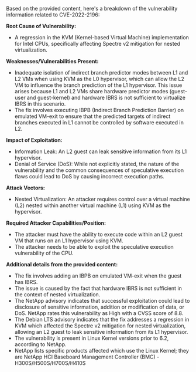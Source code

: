 Based on the provided content, here's a breakdown of the vulnerability information related to CVE-2022-2196:

**Root Cause of Vulnerability:**
- A regression in the KVM (Kernel-based Virtual Machine) implementation for Intel CPUs, specifically affecting Spectre v2 mitigation for nested virtualization.

**Weaknesses/Vulnerabilities Present:**
- Inadequate isolation of indirect branch predictor modes between L1 and L2 VMs when using KVM as the L0 hypervisor, which can allow the L2 VM to influence the branch prediction of the L1 hypervisor. This issue arises because L1 and L2 VMs share hardware predictor modes (guest-user and guest-kernel) and hardware IBRS is not sufficient to virtualize IBRS in this scenario.
- The fix involves executing IBPB (Indirect Branch Prediction Barrier) on emulated VM-exit to ensure that the predicted targets of indirect branches executed in L1 cannot be controlled by software executed in L2.

**Impact of Exploitation:**
- Information Leak: An L2 guest can leak sensitive information from its L1 hypervisor.
- Denial of Service (DoS): While not explicitly stated, the nature of the vulnerability and the common consequences of speculative execution flaws could lead to DoS by causing incorrect execution paths.

**Attack Vectors:**
- Nested Virtualization: An attacker requires control over a virtual machine (L2) nested within another virtual machine (L1) using KVM as the hypervisor.

**Required Attacker Capabilities/Position:**
- The attacker must have the ability to execute code within an L2 guest VM that runs on an L1 hypervisor using KVM.
- The attacker needs to be able to exploit the speculative execution vulnerability of the CPU.

**Additional details from the provided content:**
*   The fix involves adding an IBPB on emulated VM-exit when the guest has IBRS.
*   The issue is caused by the fact that hardware IBRS is not sufficient in the context of nested virtualization.
*   The NetApp advisory indicates that successful exploitation could lead to disclosure of sensitive information, addition or modification of data, or DoS. NetApp rates this vulnerability as High with a CVSS score of 8.8.
*   The Debian LTS advisory indicates that the fix addresses a regression in KVM which affected the Spectre v2 mitigation for nested virtualization, allowing an L2 guest to leak sensitive information from its L1 hypervisor.
*   The vulnerability is present in Linux Kernel versions prior to 6.2, according to NetApp.
*   NetApp lists specific products affected which use the Linux Kernel; they are NetApp HCI Baseboard Management Controller (BMC) - H300S/H500S/H700S/H410S